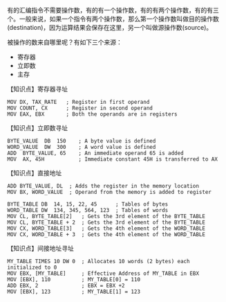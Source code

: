 有的汇编指令不需要操作数，有的有一个操作数，有的有两个操作数，有的有三个。一般来说，如果一个指令有两个操作数，那么第一个操作数叫做目的操作数(destination)，因为运算结果会保存在这里，另一个叫做源操作数(source)。

被操作的数来自哪里呢？有如下三个来源：

- 寄存器
- 立即数
- 主存

【知识点】寄存器寻址

```assembly
MOV DX, TAX_RATE   ; Register in first operand
MOV COUNT, CX	   ; Register in second operand
MOV EAX, EBX	   ; Both the operands are in registers
```

【知识点】立即数寻址

```assembly
BYTE_VALUE  DB  150    ; A byte value is defined
WORD_VALUE  DW  300    ; A word value is defined
ADD  BYTE_VALUE, 65    ; An immediate operand 65 is added
MOV  AX, 45H           ; Immediate constant 45H is transferred to AX
```

【知识点】直接地址

```assembly
ADD	BYTE_VALUE, DL	; Adds the register in the memory location
MOV	BX, WORD_VALUE	; Operand from the memory is added to register

BYTE_TABLE DB  14, 15, 22, 45      ; Tables of bytes
WORD_TABLE DW  134, 345, 564, 123  ; Tables of words
MOV CL, BYTE_TABLE[2]	; Gets the 3rd element of the BYTE_TABLE
MOV CL, BYTE_TABLE + 2	; Gets the 3rd element of the BYTE_TABLE
MOV CX, WORD_TABLE[3]	; Gets the 4th element of the WORD_TABLE
MOV CX, WORD_TABLE + 3	; Gets the 4th element of the WORD_TABLE
```

【知识点】间接地址寻址

```assembly
MY_TABLE TIMES 10 DW 0  ; Allocates 10 words (2 bytes) each initialized to 0
MOV EBX, [MY_TABLE]     ; Effective Address of MY_TABLE in EBX
MOV [EBX], 110          ; MY_TABLE[0] = 110
ADD EBX, 2              ; EBX = EBX +2
MOV [EBX], 123          ; MY_TABLE[1] = 123
```


